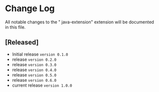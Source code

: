 # Change Log

All notable changes to the " java-extension" extension will be documented in this file.


## [Released]

- Initial release ```version 0.1.0```
- release ```version 0.2.0```
- release ```version 0.3.0```
- release ```version 0.4.0```
- release ```version 0.5.0```
- release ```version 0.6.0```
- current release ```version 1.0.0```